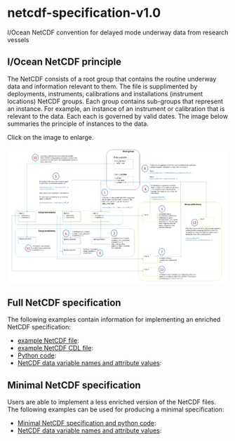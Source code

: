 # netcdf-specification-v1.0
I/Ocean NetCDF convention for delayed mode underway data from research vessels

## I/Ocean NetCDF principle
The NetCDF consists of a root group that contains the routine underway data and information relevant to them. The file is supplimented by deployments, instruments, calibrations and installations (instrument locations) NetCDF groups. Each group contains sub-groups that represent an instance. For example, an instance of an instrument or calibration that is relevant to the data. Each each is governed by valid dates. The image below summaries the principle of instances to the data.

Click on the image to enlarge.

![NetCDF-workflow](images/NetCDF_workflow.png)

## Full NetCDF specification
The following examples contain information for implementing an enriched NetCDF specification:

* [example NetCDF file](iocean_example_v1_3.nc):
* [example NetCDF CDL file](iocean_example_cdl_v1_3):
* [Python code](ioceanPythonCode_v1_3.py):
* [NetCDF data variable names and attribute values](NetcdfVariableIDsAndAttributes-V1-3.xlsx):

## Minimal NetCDF specification
Users are able to implement a less enriched version of the NetCDF files. The following examples can be used for producing a minimal specification:

* [Minimal NetCDF specification and python code](NetcdfMinimalSpecification-V1-3.xlsx):
* [NetCDF data variable names and attribute values](NetcdfVariableIDsAndAttributes-V1-3.xlsx):



